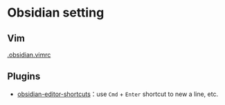 # Obsidian setting

## Vim

[.obsidian.vimrc](./.obsidian.vimrc)

## Plugins

- [obsidian-editor-shortcuts](https://github.com/timhor/obsidian-editor-shortcuts)：use `Cmd` + `Enter` shortcut to new a line, etc.
